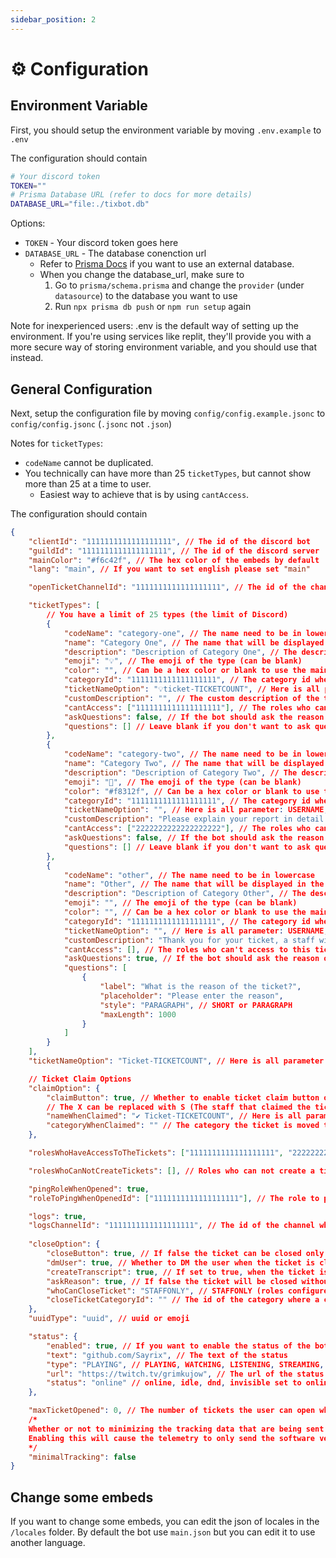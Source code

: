 ```yaml
---
sidebar_position: 2
---
```


# ⚙️ Configuration

## Environment Variable
First, you should setup the environment variable by moving `.env.example` to `.env`

The configuration should contain
```bash
# Your discord token
TOKEN=""
# Prisma Database URL (refer to docs for more details)
DATABASE_URL="file:./tixbot.db"
```

Options:
* `TOKEN` - Your discord token goes here
* `DATABASE_URL` - The database conenction url
	* Refer to [Prisma Docs](https://www.prisma.io/docs/concepts/database-connectors) if you want to use an external database.
	* When you change the database_url, make sure to
		1. Go to `prisma/schema.prisma` and change the `provider` (under `datasource`) to the database you want to use
		2. Run `npx prisma db push` or `npm run setup` again

Note for inexperienced users: .env is the default way of setting up the environment. If you're using services like replit, they'll provide you with a more secure way of storing environment variable, and you should use that instead.

## General Configuration
Next, setup the configuration file by moving `config/config.example.jsonc` to `config/config.jsonc` (`.jsonc` not `.json`)

Notes for `ticketTypes`:
* `codeName` cannot be duplicated.
* You technically can have more than 25 `ticketTypes`, but cannot show more than 25 at a time to user.
	* Easiest way to achieve that is by using `cantAccess`.

The configuration should contain
```json
{
	"clientId": "1111111111111111111", // The id of the discord bot
	"guildId": "1111111111111111111", // The id of the discord server
	"mainColor": "#f6c42f", // The hex color of the embeds by default
	"lang": "main", // If you want to set english please set "main"

	"openTicketChannelId": "1111111111111111111", // The id of the channel where the message to create a ticket will be sent

	"ticketTypes": [
		// You have a limit of 25 types (the limit of Discord)
		{
			"codeName": "category-one", // The name need to be in lowercase
			"name": "Category One", // The name that will be displayed in the ticket
			"description": "Description of Category One", // The description of the Ticket in Create Ticket Menu
			"emoji": "💡", // The emoji of the type (can be blank)
			"color": "", // Can be a hex color or blank to use the main color
			"categoryId": "1111111111111111111", // The category id where the tickets will be created
			"ticketNameOption": "💡ticket-TICKETCOUNT", // Here is all parameter: USERNAME, USERID, TICKETCOUNT (set to blank to use the default name)
			"customDescription": "", // The custom description of the ticket type, here is all parameter: USERNAME, USERID, TICKETCOUNT, REASON1, 2, ect (set to blank to use the default description)
			"cantAccess": ["1111111111111111111"], // The roles who can't access to this ticket type
			"askQuestions": false, // If the bot should ask the reason of the ticket
			"questions": [] // Leave blank if you don't want to ask questions
		},
		{
			"codeName": "category-two", // The name need to be in lowercase
			"name": "Category Two", // The name that will be displayed in the ticket
			"description": "Description of Category Two", // The description of the Ticket in Create Ticket Menu
			"emoji": "🛑", // The emoji of the type (can be blank)
			"color": "#f8312f", // Can be a hex color or blank to use the main color
			"categoryId": "1111111111111111111", // The category id where the tickets will be created
			"ticketNameOption": "", // Here is all parameter: USERNAME, USERID, TICKETCOUNT (set to blank to use the default name)
			"customDescription": "Please explain your report in detail. If you have any images, please attach them to your message.", // The custom description of the ticket type, here is all parameter: USERNAME, USERID, TICKETCOUNT, REASON1, 2, ect (set to blank to use the default description)
			"cantAccess": ["2222222222222222222"], // The roles who can't access to this ticket type
			"askQuestions": false, // If the bot should ask the reason of the ticket
			"questions": [] // Leave blank if you don't want to ask questions
		},
		{
			"codeName": "other", // The name need to be in lowercase
			"name": "Other", // The name that will be displayed in the ticket
			"description": "Description of Category Other", // The description of the Ticket in Create Ticket Menu
			"emoji": "", // The emoji of the type (can be blank)
			"color": "", // Can be a hex color or blank to use the main color
			"categoryId": "1111111111111111111", // The category id where the tickets will be created
			"ticketNameOption": "", // Here is all parameter: USERNAME, USERID, TICKETCOUNT (set to blank to use the default name)
			"customDescription": "Thank you for your ticket, a staff will reply you as soon as possible\n\n__**What is the reason of the ticket?**__: REASON1", // The custom description of the ticket type, here is all parameter: USERNAME, USERID, TICKETCOUNT, REASON1, 2, ect (set to blank to use the default description)
			"cantAccess": [], // The roles who can't access to this ticket type
			"askQuestions": true, // If the bot should ask the reason of the ticket
			"questions": [
				{
					"label": "What is the reason of the ticket?",
					"placeholder": "Please enter the reason",
					"style": "PARAGRAPH", // SHORT or PARAGRAPH
					"maxLength": 1000
				}
			]
		}
	],
	"ticketNameOption": "Ticket-TICKETCOUNT", // Here is all parameter: USERNAME, USERID, TICKETCOUNT

	// Ticket Claim Options
	"claimOption": {
		"claimButton": true, // Whether to enable ticket claim button or not
		// The X can be replaced with S (The staff that claimed the ticket) or U (The user that created the ticket)
		"nameWhenClaimed": "✔️ Ticket-TICKETCOUNT", // Here is all parameter: X_USERNAME, X_USERID, TICKETCOUNT
		"categoryWhenClaimed": "" // The category the ticket is moved to when claimed
	},

	"rolesWhoHaveAccessToTheTickets": ["1111111111111111111", "2222222222222222222"], // Roles who can access to the tickets (Like the staff)

	"rolesWhoCanNotCreateTickets": [], // Roles who can	not create a tickets (Like a blacklist)

	"pingRoleWhenOpened": true,
	"roleToPingWhenOpenedId": ["1111111111111111111"], // The role to ping when a ticket is opened

	"logs": true,
	"logsChannelId": "1111111111111111111", // The id of the channel where the logs will be sent
	
	"closeOption": {
		"closeButton": true, // If false the ticket can be closed only by doing /closes
		"dmUser": true, // Whether to DM the user when the ticket is closed
		"createTranscript": true, // If set to true, when the ticket is closed a transcript will be generated and sent in the logs channel
		"askReason": true, // If false the ticket will be closed without asking the reason
		"whoCanCloseTicket": "STAFFONLY", // STAFFONLY (roles configured at "rolesWhoHaveAccessToTheTickets") or EVERYONE
		"closeTicketCategoryId": "" // The id of the category where a closed ticket will be moved to. Leave blank to disable this feature
	},
	"uuidType": "uuid", // uuid or emoji

	"status": {
		"enabled": true, // If you want to enable the status of the bot
		"text": "github.com/Sayrix", // The text of the status
		"type": "PLAYING", // PLAYING, WATCHING, LISTENING, STREAMING, COMPETING
		"url": "https://twitch.tv/grimkujow", // The url of the status if the type is STREAMING (can be blank)
		"status": "online" // online, idle, dnd, invisible set to online if the type is STREAMING
	},

	"maxTicketOpened": 0, // The number of tickets the user can open while another one is already open. Set to 0 to unlimited
	/*
	Whether or not to minimizing the tracking data that are being sent
	Enabling this will cause the telemetry to only send the software version and node version
	*/
	"minimalTracking": false
}
```

## Change some embeds

If you want to change some embeds, you can edit the json of locales in the `/locales` folder. By default the bot use `main.json` but you can edit it to use another language.
